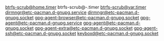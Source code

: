 btrfs-scrub@home.timer
btrfs-scrub@-.timer
btrfs-scrub@var.timer
dirmngr@etc-pacman.d-gnupg.service
dirmngr@etc-pacman.d-gnupg.socket
gpg-agent-browser@etc-pacman.d-gnupg.socket
gpg-agent@etc-pacman.d-gnupg.service
gpg-agent@etc-pacman.d-gnupg.socket
gpg-agent-extra@etc-pacman.d-gnupg.socket
gpg-agent-ssh@etc-pacman.d-gnupg.socket
keyboxd@etc-pacman.d-gnupg.socket
